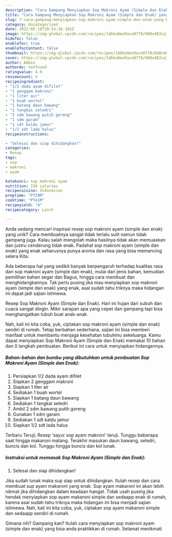 ```yaml
---
description: "Cara Gampang Menyiapkan Sop Makroni Ayam (Simple dan Enak) yang Bisa Manjain Lidah"
title: "Cara Gampang Menyiapkan Sop Makroni Ayam (Simple dan Enak) yang Bisa Manjain Lidah"
slug: 7-cara-gampang-menyiapkan-sop-makroni-ayam-simple-dan-enak-yang-bisa-manjain-lidah
category: Uncategorized
date: 2022-05-18T20:54:16.101Z
image: https://img-global.cpcdn.com/recipes/1db6a9ee9ace8770/680x482cq70/sop-makroni-ayam-simple-dan-enak-foto-resep-utama.jpg
hideToc: false
enableToc: true
enableTocContent: false
thumbnail: https://img-global.cpcdn.com/recipes/1db6a9ee9ace8770/680x482cq70/sop-makroni-ayam-simple-dan-enak-foto-resep-utama.jpg
cover: https://img-global.cpcdn.com/recipes/1db6a9ee9ace8770/680x482cq70/sop-makroni-ayam-simple-dan-enak-foto-resep-utama.jpg
author: Admin
authorAv: notfound
ratingvalue: 4.9
reviewcount: 3
recipeingredient:
- "1/2 dada ayam difilet"
- "2 genggam makroni"
- "1 liter air"
- "1 buah wortel"
- "1 batang daun bawang"
- "1 tangkai seledri"
- "2 sdm bawang putih goreng"
- "1 sdm garam"
- "1 sdt kaldu jamur"
- "1/2 sdt lada halus"
recipeinstructions:

- "Selesai dan siap dihidangkan!"
categories:
- Resep
tags:
- sop
- makroni
- ayam

katakunci: sop makroni ayam 
nutrition: 156 calories
recipecuisine: Indonesian
preptime: "PT29M"
cooktime: "PT41M"
recipeyield: "4"
recipecategory: Lunch

---
```





Anda sedang mencari inspirasi resep sop makroni ayam (simple dan enak) yang unik? Cara membuatnya sangat tidak terlalu sulit namun tidak gampang juga. Kalau salah mengolah maka hasilnya tidak akan memuaskan dan justru cenderung tidak enak. Padahal sop makroni ayam (simple dan enak) yang enak seharusnya punya aroma dan rasa yang bisa memancing selera Kita.





Ada beberapa hal yang sedikit banyak berpengaruh terhadap kualitas rasa dari sop makroni ayam (simple dan enak), mulai dari jenis bahan, kemudian pemilihan bahan segar dan Bagus, hingga cara membuat dan menghidangkannya. Tak perlu pusing jika mau menyiapkan sop makroni ayam (simple dan enak) yang enak,      asal sudah tahu triknya maka hidangan ini dapat jadi sajian istimewa.














Resep Sop Makroni Ayam (Simple dan Enak). Hari ini hujan dari subuh dan cuaca sangat dingin. Mikir sarapan apa yang cepet dan gampang tapi bisa menghangatkan tubuh buat anak-anak.






Nah, kali ini kita coba, yuk, ciptakan sop makroni ayam (simple dan enak) sendiri di rumah. Tetap berbahan sederhana, sajian ini bisa memberi manfaat untuk membantu menjaga kesehatan tubuhmu sekeluarga. Kamu dapat menyiapkan Sop Makroni Ayam (Simple dan Enak) memakai 10 bahan dan 0 langkah pembuatan. Berikut ini cara untuk menyiapkan hidangannya.

<!--inarticleads1-->

##### Bahan-bahan dan bumbu yang dibutuhkan untuk pembuatan Sop Makroni Ayam (Simple dan Enak):

1. Persiapkan 1/2 dada ayam difilet
1. Siapkan 2 genggam makroni
1. Siapkan 1 liter air
1. Sediakan 1 buah wortel
1. Siapkan 1 batang daun bawang
1. Sediakan 1 tangkai seledri
1. Ambil 2 sdm bawang putih goreng
1. Gunakan 1 sdm garam
1. Sediakan 1 sdt kaldu jamur
1. Siapkan 1/2 sdt lada halus


Terbaru Teruji; Resep &#39;sayur sop ayam makroni&#39; teruji. Tunggu beberapa saat hingga makaroni matang. Terakhir masukan daun bawang, seledri, buncis dan kol. Tunggu hingga buncis dan kol lunak. 

<!--inarticleads2-->

##### Instruksi untuk memasak Sop Makroni Ayam (Simple dan Enak):


1. Selesai dan siap dihidangkan!

Jika sudah lunak maka sup siap untuk dihidangkan. Itulah resep dan cara membuat sup ayam makaroni yang enak. Sup ayam makaroni ini akan lebih nikmat jika dihidangkan dalam keadaan hangat. Tidak usah pusing jika hendak menyiapkan sop ayam makaroni simple dan sedaapp enak di rumah, karena asal sudah tahu triknya maka hidangan ini bisa menjadi sajian istimewa. Nah, kali ini kita coba, yuk, ciptakan sop ayam makaroni simple dan sedaapp sendiri di rumah. 

Gimana nih? Gampang kan? Itulah cara menyiapkan sop makroni ayam (simple dan enak) yang bisa anda praktikkan di rumah. Selamat menikmati
